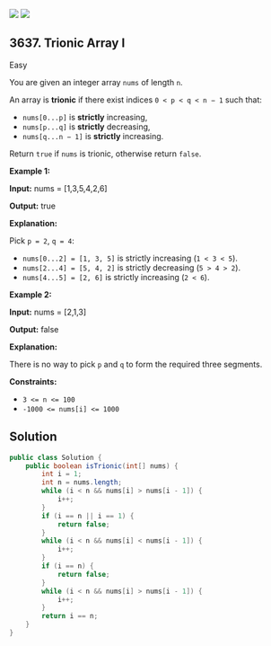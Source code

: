[![](https://img.shields.io/github/stars/javadev/LeetCode-in-Java?label=Stars&style=flat-square)](https://github.com/javadev/LeetCode-in-Java)
[![](https://img.shields.io/github/forks/javadev/LeetCode-in-Java?label=Fork%20me%20on%20GitHub%20&style=flat-square)](https://github.com/javadev/LeetCode-in-Java/fork)

## 3637\. Trionic Array I

Easy

You are given an integer array `nums` of length `n`.

An array is **trionic** if there exist indices `0 < p < q < n − 1` such that:

*   `nums[0...p]` is **strictly** increasing,
*   `nums[p...q]` is **strictly** decreasing,
*   `nums[q...n − 1]` is **strictly** increasing.

Return `true` if `nums` is trionic, otherwise return `false`.

**Example 1:**

**Input:** nums = [1,3,5,4,2,6]

**Output:** true

**Explanation:**

Pick `p = 2`, `q = 4`:

*   `nums[0...2] = [1, 3, 5]` is strictly increasing (`1 < 3 < 5`).
*   `nums[2...4] = [5, 4, 2]` is strictly decreasing (`5 > 4 > 2`).
*   `nums[4...5] = [2, 6]` is strictly increasing (`2 < 6`).

**Example 2:**

**Input:** nums = [2,1,3]

**Output:** false

**Explanation:**

There is no way to pick `p` and `q` to form the required three segments.

**Constraints:**

*   `3 <= n <= 100`
*   `-1000 <= nums[i] <= 1000`

## Solution

```java
public class Solution {
    public boolean isTrionic(int[] nums) {
        int i = 1;
        int n = nums.length;
        while (i < n && nums[i] > nums[i - 1]) {
            i++;
        }
        if (i == n || i == 1) {
            return false;
        }
        while (i < n && nums[i] < nums[i - 1]) {
            i++;
        }
        if (i == n) {
            return false;
        }
        while (i < n && nums[i] > nums[i - 1]) {
            i++;
        }
        return i == n;
    }
}
```